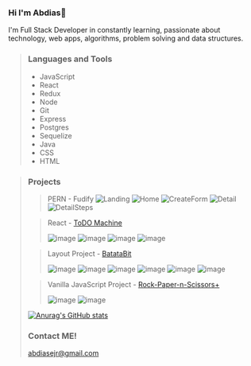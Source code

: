 ### Hi I'm Abdias👋

I'm Full Stack Developer in constantly learning, passionate about technology, web apps, algorithms, problem solving and data structures.

> ### Languages and Tools
>
> - JavaScript
> - React
> - Redux
> - Node
> - Git
> - Express
> - Postgres
> - Sequelize
> - Java
> - CSS
> - HTML 

> ### Projects 
>
> > PERN - Fudify
> > ![Landing](https://user-images.githubusercontent.com/59884269/147028866-0377a6ca-db69-4d32-86ec-9c9043267842.PNG) ![Home](https://user-images.githubusercontent.com/59884269/147028881-c1208bc6-3394-4135-837d-e94269e21c24.PNG) ![CreateForm](https://user-images.githubusercontent.com/59884269/147028906-8fdd0a88-d0b6-403d-9bb1-981d35fa4d42.PNG) ![Detail](https://user-images.githubusercontent.com/59884269/147028912-297c00dd-c12d-47b7-aaff-ce411c924a55.PNG) ![DetailSteps](https://user-images.githubusercontent.com/59884269/147028935-ea5c4d34-757a-4f8d-901d-c3c3bf9f5822.PNG)
> 
> > React - [ToDO Machine](https://abdiasejr.github.io/first-app/)
> > 
> > ![image](https://user-images.githubusercontent.com/59884269/147029331-b3da7b08-3c06-4909-ab0e-d17bd2bb4b3f.png) ![image](https://user-images.githubusercontent.com/59884269/147029383-a481f276-9320-411f-9959-85eae52d6018.png) ![image](https://user-images.githubusercontent.com/59884269/147029484-1f83463b-d64a-4cac-b414-a7cb2549cd15.png) ![image](https://user-images.githubusercontent.com/59884269/147029530-f159bfa6-2628-4868-b667-8739097958ba.png)
> 
> > Layout Project - [BatataBit](https://bata-bit-eight.vercel.app/)
> > 
> > ![image](https://user-images.githubusercontent.com/59884269/147030036-92164f5f-d6e2-499e-aa2d-d4c32d118c71.png) ![image](https://user-images.githubusercontent.com/59884269/147030085-e189057a-eb66-46de-91d1-ca13abaf9f3f.png) ![image](https://user-images.githubusercontent.com/59884269/147030119-da476237-97bc-41cf-9a8c-9c20aa5d612a.png) ![image](https://user-images.githubusercontent.com/59884269/147030162-ddc3513f-3ae7-4077-8d80-8399a7d77a9e.png) ![image](https://user-images.githubusercontent.com/59884269/147030242-7cbd4a25-ac31-4609-80e3-72acb260ed7c.png) ![image](https://user-images.githubusercontent.com/59884269/147030296-1902fb9a-582e-4991-8efd-9619a74a8ffb.png)
> 
> > Vanilla JavaScript Project - [Rock-Paper-n-Scissors+](https://rock-paper-scissor-lizard-n-spock.vercel.app/)
> > 
> > ![image](https://user-images.githubusercontent.com/59884269/147030697-ddef954b-cf7d-49a0-8df0-620196c6bcb4.png) ![image](https://user-images.githubusercontent.com/59884269/147030732-e06aa4d5-dcd7-4262-bd04-78a3bce2418c.png) 
>
> [![Anurag's GitHub stats](https://github-readme-stats.vercel.app/api?username=abdiasejr)](https://github.com/abdiasejr/github-readme-stats)
>
> ### Contact ME!
> abdiasejr@gmail.com
